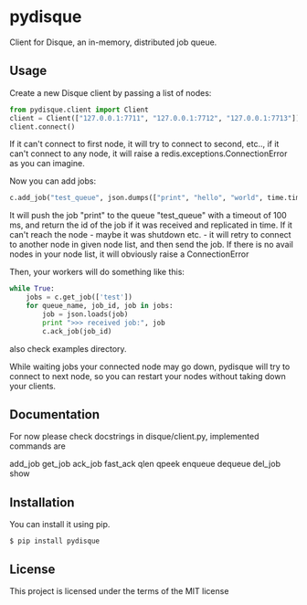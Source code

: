pydisque
=========

Client for Disque, an in-memory, distributed job queue.

Usage
-----

Create a new Disque client by passing a list of nodes:

```python
from pydisque.client import Client
client = Client(["127.0.0.1:7711", "127.0.0.1:7712", "127.0.0.1:7713"])
client.connect()
```

If it can't connect to first node, it will try to connect to second, etc.., if it can't connect to any node, it will raise a redis.exceptions.ConnectionError as you can imagine.

Now you can add jobs:

```python
c.add_job("test_queue", json.dumps(["print", "hello", "world", time.time()]), timeout=100)
```

It will push the job "print" to the queue "test_queue" with a timeout of 100
ms, and return the id of the job if it was received and replicated
in time. If it can't reach the node - maybe it was shutdown etc. - it will retry to connect to another node in given node list, and then send the job. If there is no avail nodes in your node list, it will obviously raise a ConnectionError

Then, your workers will do something like this:

```python
while True:
    jobs = c.get_job(['test'])
    for queue_name, job_id, job in jobs:
        job = json.loads(job)
        print ">>> received job:", job
        c.ack_job(job_id)
```

also check examples directory.

While waiting jobs your connected node may go down, pydisque will try to connect to next node, so you can restart your nodes without taking down your clients.

Documentation
------------
For now please check docstrings in disque/client.py, implemented commands are

add_job
get_job
ack_job
fast_ack
qlen
qpeek
enqueue
dequeue
del_job
show

Installation
------------

You can install it using pip.

```
$ pip install pydisque
```

License
-----------
This project is licensed under the terms of the MIT license